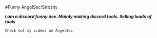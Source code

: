 #Funny AngelSec/Strosity

***I am a discord funny dev.
Mainly making discord tools.
Selling loads of tools***

```Check out my videos on AngelSec```

